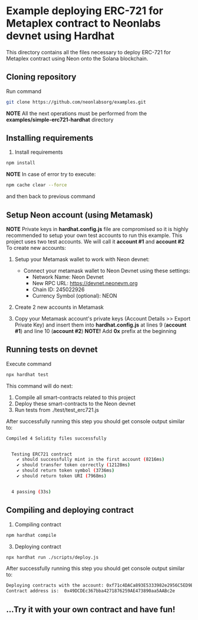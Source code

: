 # Example deploying ERC-721 for Metaplex contract to Neonlabs devnet using Hardhat

This directory contains all the files necessary to deploy ERC-721 for Metaplex contract using Neon onto the Solana blockchain.

## Cloning repository

Run command

```sh
git clone https://github.com/neonlabsorg/examples.git
```

**NOTE** All the next operations must be performed from the **examples/simple-erc721-hardhat** directory

## Installing requirements

1. Install requirements

```sh
npm install
```

**NOTE** In case of error try to execute:

```sh
npm cache clear --force
```

and then back to previous command

## Setup Neon account (using Metamask)

**NOTE** Private keys in **hardhat.config.js** file are compromised so it is highly recommended to setup your own test
accounts to run this example. This project uses two test accounts. We will call it **account #1** and **account #2**
To create new accounts:

1. Setup your Metamask wallet to work with Neon devnet:

   - Connect your metamask wallet to Neon Devnet using these settings:
     - Network Name: Neon Devnet
     - New RPC URL: https://devnet.neonevm.org
     - Chain ID: 245022926
     - Currency Symbol (optional): NEON

2. Create 2 new accounts in Metamask
3. Copy your Metamask account's private keys (Account Details >> Export Private Key) and insert them into **hardhat.config.js**
   at lines 9 (**account #1**) and line 10 (**account #2**) **NOTE!** Add **0x** prefix at the beginning

## Running tests on devnet

Execute command

```sh
npx hardhat test
```

This command will do next:

1. Compile all smart-contracts related to this project
2. Deploy these smart-contracts to the Neon devnet
3. Run tests from ./test/test_erc721.js

After successfully running this step you should get console output similar to:

```sh
Compiled 4 Solidity files successfully


  Testing ERC721 contract
    ✔ should successfully mint in the first account (8216ms)
    ✔ should transfer token correctly (12128ms)
    ✔ should return token symbol (3736ms)
    ✔ should return token URI (7968ms)


  4 passing (33s)

```

## Compiling and deploying contract

1. Compiling contract

```sh
npm hardhat compile
```

3. Deploying contract

```sh
npx hardhat run ./scripts/deploy.js
```

After successfully running this step you should get console output similar to:

```sh
Deploying contracts with the account: 0xf71c4DACa893E5333982e2956C5ED9B648818376
Contract address is:  0x49DCDEc367bba4271876259AE473890aa5AABc2e

```

## ...Try it with your own contract and have fun!
